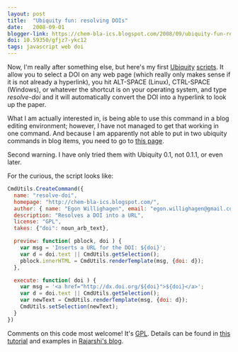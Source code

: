 ```yaml
---
layout: post
title:  "Ubiquity fun: resolving DOIs"
date:   2008-09-01
blogger-link: https://chem-bla-ics.blogspot.com/2008/09/ubiquity-fun-resolving-dois.html
doi: 10.59350/gfjz7-ykc12
tags: javascript web doi
---
```


Now, I'm really after something else, but here's my first [Ubiquity](https://wiki.mozilla.org/Labs/Ubiquity)
[scripts](http://blueobelisk.sourceforge.net/people/egonw/ubiquity.html). It allow you to select a DOI on any
web page (which really only makes sense if it is not already a hyperlink), you hit ALT-SPACE (Linux), CTRL-SPACE (Windows),
or whatever the shortcut is on your operating system, and type *resolve-doi* and it will automatically convert the DOI
into a hyperlink to look up the paper.

What I am actually interested in, is being able to use this command in a blog editing environment; however, I
have not managed to get that working in one command. And because I am apparently not able to put in two ubiquity
commands in blog items, you need to go to [this page](http://blueobelisk.sourceforge.net/people/egonw/ubiquity.html).

Second warning. I have only tried them with Ubiquity 0.1, not 0.1.1, or even later.

For the curious, the script looks like:

```javascript
CmdUtils.CreateCommand({
  name: "resolve-doi",
  homepage: "http://chem-bla-ics.blogspot.com/",
  author: { name: "Egon Willighagen", email: "egon.willighagen@gmail.com"},
  description: "Resolves a DOI into a URL",
  license: "GPL",
  takes: {"doi": noun_arb_text},

  preview: function( pblock, doi ) {
    var msg = 'Inserts a URL for the DOI: ${doi}';
    var d = doi.text || CmdUtils.getSelection();
    pblock.innerHTML = CmdUtils.renderTemplate(msg, {doi: d});
  },

  execute: function( doi ) {
    var msg = '<a href="http://dx.doi.org/${doi}">${doi}</a>';
    var d = doi.text || CmdUtils.getSelection();
    var newText = CmdUtils.renderTemplate(msg, {doi: d});
    CmdUtils.setSelection(newText);
  }
})
```

Comments on this code most welcome! It's [GPL](http://www.gnu.org/copyleft/gpl.html). Details can be found in
[this tutorial](https://wiki.mozilla.org/Labs/Ubiquity/Ubiquity_0.1_Author_Tutorial) and examples in
[Rajarshi's blog](http://rguha.wordpress.com/2008/08/30/ubiquity-and-chemical-information/).
